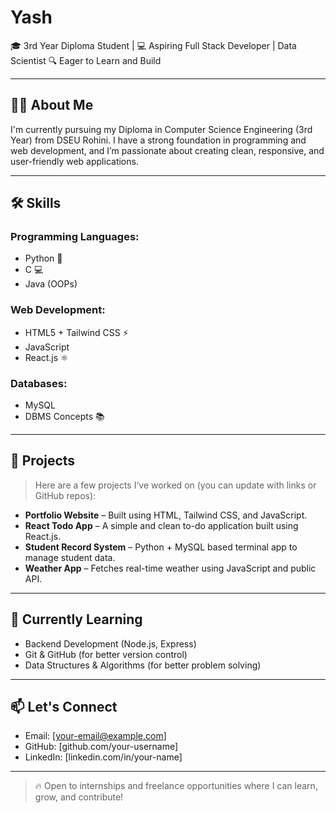 # Yash

🎓 3rd Year Diploma Student | 💻 Aspiring Full Stack Developer | Data Scientist 🔍 Eager to Learn and Build

---

## 👨‍💻 About Me

I'm currently pursuing my Diploma in Computer Science Engineering (3rd Year) from DSEU Rohini. I have a strong foundation in programming and web development, and I’m passionate about creating clean, responsive, and user-friendly web applications.

---

## 🛠️ Skills

### Programming Languages:
- Python 🐍
- C 💻
- Java (OOPs)

### Web Development:
- HTML5 + Tailwind CSS ⚡
- JavaScript
- React.js ⚛️

### Databases:
- MySQL
- DBMS Concepts 📚

---

## 📁 Projects

> Here are a few projects I’ve worked on (you can update with links or GitHub repos):

- **Portfolio Website** – Built using HTML, Tailwind CSS, and JavaScript.
- **React Todo App** – A simple and clean to-do application built using React.js.
- **Student Record System** – Python + MySQL based terminal app to manage student data.
- **Weather App** – Fetches real-time weather using JavaScript and public API.

---

## 🚀 Currently Learning

- Backend Development (Node.js, Express)
- Git & GitHub (for better version control)
- Data Structures & Algorithms (for better problem solving)

---

## 📫 Let's Connect

- Email: [your-email@example.com]
- GitHub: [github.com/your-username]
- LinkedIn: [linkedin.com/in/your-name]

---

> 🔥 Open to internships and freelance opportunities where I can learn, grow, and contribute!
